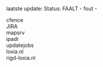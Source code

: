 laatste update: 
Status: FAALT - fout - 
<div class="service R">cfence</div><div class="service R">JIRA</div><div class="service Y">mapsrv</div><div class="service R">ipadr</div><div class="service Y">updatejobs</div><div class="service G">loxia.nl</div><div class="service G">rigd-loxia.nl</div>